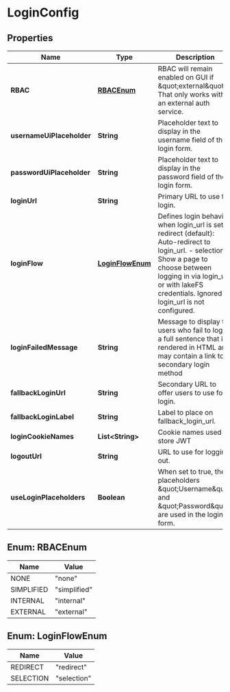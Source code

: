 

# LoginConfig


## Properties

| Name | Type | Description | Notes |
|------------ | ------------- | ------------- | -------------|
|**RBAC** | [**RBACEnum**](#RBACEnum) | RBAC will remain enabled on GUI if \&quot;external\&quot;.  That only works with an external auth service.  |  [optional] |
|**usernameUiPlaceholder** | **String** | Placeholder text to display in the username field of the login form.  |  [optional] |
|**passwordUiPlaceholder** | **String** | Placeholder text to display in the password field of the login form.  |  [optional] |
|**loginUrl** | **String** | Primary URL to use for login. |  |
|**loginFlow** | [**LoginFlowEnum**](#LoginFlowEnum) | Defines login behavior when login_url is set. - redirect (default): Auto-redirect to login_url. - selection: Show a page to choose between logging in via login_url or with lakeFS credentials. Ignored if login_url is not configured.  |  [optional] |
|**loginFailedMessage** | **String** | Message to display to users who fail to login; a full sentence that is rendered in HTML and may contain a link to a secondary login method  |  [optional] |
|**fallbackLoginUrl** | **String** | Secondary URL to offer users to use for login. |  [optional] |
|**fallbackLoginLabel** | **String** | Label to place on fallback_login_url. |  [optional] |
|**loginCookieNames** | **List&lt;String&gt;** | Cookie names used to store JWT |  |
|**logoutUrl** | **String** | URL to use for logging out. |  |
|**useLoginPlaceholders** | **Boolean** | When set to true, the placeholders \&quot;Username\&quot; and \&quot;Password\&quot; are used in the login form. |  [optional] |



## Enum: RBACEnum

| Name | Value |
|---- | -----|
| NONE | &quot;none&quot; |
| SIMPLIFIED | &quot;simplified&quot; |
| INTERNAL | &quot;internal&quot; |
| EXTERNAL | &quot;external&quot; |



## Enum: LoginFlowEnum

| Name | Value |
|---- | -----|
| REDIRECT | &quot;redirect&quot; |
| SELECTION | &quot;selection&quot; |




